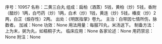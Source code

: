 序号：10957
名称：二黄三白丸
组成：扁柏（酒蒸）5钱，黄柏（炒）5钱，香附（醋炒）1两，白芍药（炒）1两，白术（炒）1钱，黄连（炒）5钱，椿皮（炒）2两，白芷（煅存性）2两。
出处：《明医指掌》卷九。
主治：白带因七情所伤，脉数者。
加减：None
功效：None
用法用量：每服70丸，米汤送下。
制备方法：上为末，粥为丸，如梧桐子大。
临床应用：None
各家论述：None
用药禁忌：None
附注：None
